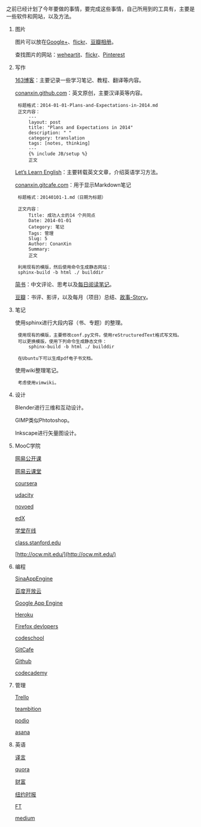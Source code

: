 之前已经计划了今年要做的事情，要完成这些事情，自己所用到的工具有，主要是一些软件和网站，以及方法。

1. 图片
 
	图片可以放在[Google+](https://plus.google.com/u/0/+%E6%B5%B7%E6%9E%97%E8%BE%9Bconanxin/photos)、[flickr](http://www.flickr.com/)、[豆瓣相册](http://www.douban.com/people/conanxin/photos)。

	查找图片的网站：[weheartit](http://weheartit.com/)、[flickr](http://www.flickr.com/)、[Pinterest](http://www.pinterest.com/)

2. 写作

	[163博客](http://blog.163.com/hailin_xin/)：主要记录一些学习笔记、教程、翻译等内容。
	
	[conanxin.github.com](conanxin.github.com)：英文原创，主要汉译英等内容。
		
		标题格式：2014-01-01-Plans-and-Expectations-in-2014.md
		正文内容：
			---
			layout: post
			title: "Plans and Expectations in 2014"
			description: " "
			category: translation
			tags: [notes, thinking]
			---
			{% include JB/setup %}
			正文

	[Let’s Learn English](http://cumtbj.sinaapp.com/)：主要转载英文文章，介绍英语学习方法。

	[conanxin.gitcafe.com](conanxin.gitcafe.com)：用于显示Markdown笔记
		
		标题格式：20140101-1.md（日期为标题）

		正文内容：
			Title: 成功人士的14 个共同点
			Date: 2014-01-01
			Category: 笔记
			Tags: 管理
			Slug: 5
			Author: ConanXin
			Summary:
			正文 

		利用现有的模版，然后使用命令生成静态网站：
		sphinx-build -b html ./ builddir
		

	[简书](http://jianshu.io/)：中文评论、思考以及[每日阅读笔记](http://jianshu.io/notebooks/47076/list)。

	[豆瓣](http://www.douban.com/)：书评、影评，以及每月（项目）总结、[故事-Story](http://www.douban.com/group/507902/?ref=sidebar)。	

3. 笔记

	使用sphinx进行大段内容（书、专题）的整理。

		使用现有的模版，主要修改conf.py文件。使用reStructuredText格式写文档。
		可以更换模版，使用下列命令生成静态文件：
			sphinx-build -b html ./ builddir
		
		在Ubuntu下可以生成pdf电子书文档。

	使用wiki整理笔记。
	
		考虑使用vimwiki。

4. 设计

	Blender进行三维和互动设计。

	GIMP类似Phtotoshop。

	Inkscape进行矢量图设计。

5. MooC学院

	[网易公开课](http://open.163.com/)

	[网易云课堂](http://study.163.com/cloud/myCloudClass.htm#/cloudClass/index)

	[coursera](https://www.coursera.org/)

	[udacity](https://www.udacity.com)

	[novoed](https://novoed.com/)

	[edX](https://courses.edx.org/dashboard)

	[学堂在线](https://www.xuetangx.com/)

	[class.stanford.edu](class.stanford.edu)

	[http://ocw.mit.edu/](http://ocw.mit.edu/)

6. 编程

	[SinaAppEngine](http://sae.sina.com.cn/?m=front)

	[百度开放云](http://developer.baidu.com/)

	[Google App Engine](https://developers.google.com/appengine/docs/)

	[Heroku](https://devcenter.heroku.com)

	[Firefox devlopers](https://marketplace.firefox.com/developers/)

	[codeschool](https://www.codeschool.com/)

	[GitCafe](http://gitcafe.com/)

	[Github](https://github.com/conanxin)

	[codecademy](http://www.codecademy.com/zh/dashboard)

7. 管理

	[Trello](https://trello.com/)

	[teambition](https://www.teambition.com/projects)

	[podio](https://podio.com/home)

	[asana](https://app.asana.com/)

8. 英语

	[译言](http://www.yeeyan.org/?from_com)

	[quora](http://www.quora.com/)

	[财富](http://www.fortunechina.com/)

	[纽约时报](http://cn.nytimes.com/)

	[FT](http://www.ft.com/home/uk)

	[medium](https://medium.com/)
	